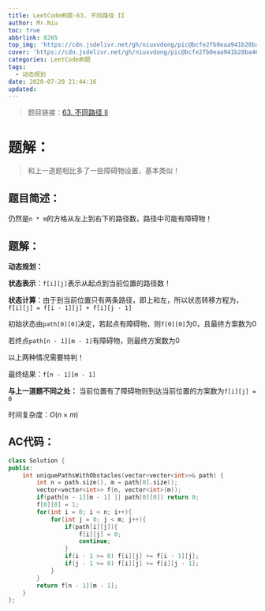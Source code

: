 ```yaml
---
title: LeetCode刷题-63. 不同路径 II
author: Mr.Niu
toc: true
abbrlink: 8265
top_img: 'https://cdn.jsdelivr.net/gh/niuxvdong/pic@bcfe2fb0eaa941b28ba46818bbf6f6826d095a73/2021/02/06/8f7e2b60c489d794b40e5a793f4cf20e.png'
cover: 'https://cdn.jsdelivr.net/gh/niuxvdong/pic@bcfe2fb0eaa941b28ba46818bbf6f6826d095a73/2021/02/06/8f7e2b60c489d794b40e5a793f4cf20e.png'
categories: LeetCode刷题
tags:
  - 动态规划
date: 2020-07-20 21:44:16
updated:
---
```












> 题目链接：[63. 不同路径 II]( https://leetcode-cn.com/problems/unique-paths-ii/)



# 题解：



> 和上一道题相比多了一些障碍物设置，基本类似！



## 题目简述：

仍然是`n * m`的方格从左上到右下的路径数，路径中可能有障碍物！



## 题解：



**动态规划：**

**状态表示**：`f[i][j]`表示从起点到当前位置的路径数！

**状态计算**：由于到当前位置只有两条路径，即上和左，所以状态转移方程为，`f[i][j] = f[i - 1][j] + f[i][j - 1]`



初始状态由`path[0][0]`决定，若起点有障碍物，则`f[0][0]`为0，且最终方案数为0

若终点`path[n - 1][m - 1]`有障碍物，则最终方案数为0

以上两种情况需要特判！

最终结果：`f[n - 1][m - 1]`



**与上一道题不同之处：** 当前位置有了障碍物则到达当前位置的方案数为`f[i][j] = 0`



时间复杂度：$O(n \times m)$

## AC代码：



```c++
class Solution {
public:
    int uniquePathsWithObstacles(vector<vector<int>>& path) {
        int n = path.size(), m = path[0].size();
        vector<vector<int>> f(n, vector<int>(m));
        if(path[n - 1][m - 1] || path[0][0]) return 0;
        f[0][0] = 1;
        for(int i = 0; i < n; i++){
            for(int j = 0; j < m; j++){
                if(path[i][j]){
                    f[i][j] = 0;
                    continue;
                }
                if(i - 1 >= 0) f[i][j] += f[i - 1][j];
                if(j - 1 >= 0) f[i][j] += f[i][j - 1];
            }
        }
        return f[n - 1][m - 1];
    }
};
```



